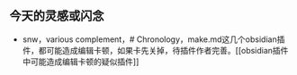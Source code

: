 ## 今天的灵感或闪念
- snw，various complement，# Chronology，make.md这几个obsidian插件，都可能造成编辑卡顿，如果卡先关掉，待插件作者完善。[[obsidian插件中可能造成编辑卡顿的疑似插件]]